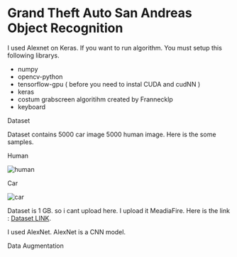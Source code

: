 
<h1> Grand Theft Auto San Andreas Object Recognition </h1>

I used Alexnet on Keras.
If you want to run algorithm. You must setup this following librarys.

- numpy
- opencv-python
- tensorflow-gpu ( before you need to instal CUDA and cudNN ) 
- keras
- costum grabscreen algoritihm created by Frannecklp
- keyboard


Dataset

Dataset contains 5000 car image 5000 human image.
Here is the some samples.

Human

![human](https://github.com/mcagricaliskan/GTA-SA-Object-Recognition/blob/master/Dataset/human/human-24.jpg?raw=true)


Car

![car](https://github.com/mcagricaliskan/GTA-SA-Object-Recognition/blob/master/Dataset/car/car-14.jpg?raw=true)



Dataset is 1 GB. so i cant upload here. I upload it MeadiaFire.
Here is the link : [Dataset LINK](https://www.mediafire.com/file/uqa8v4ej9jz884o/Dataset.rar/file).

I used AlexNet. AlexNet is a CNN model.


Data Augmentation




